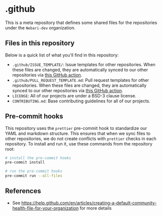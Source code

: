 # .github

This is a meta repository that defines some shared files for the repositories under the `Nebari-dev` organization.

## Files in this repository

Below is a quick list of what you'll find in this repository:

- `.github/ISSUE_TEMPLATE/`: Issue templates for other repositories. When these files are changed, they are automatically synced to our other repositories via [this GitHub action](.github/workflows/sync-issue-templates.yaml).
- `.github/PULL_REQUEST_TEMPLATE.md`: Pull request templates for other repositories. When these files are changed, they are automatically synced to our other repositories via [this GitHub action](.github/workflows/sync-pull-request-templates.yaml).
- `LICENSE`: All of our projects are under a BSD-3 clause license.
- `CONTRIBUTING.md`: Base contributing guidelines for all of our projects.

## Pre-commit hooks

This repository uses the `prettier` pre-commit hook to standardize our YAML and markdown structure.
This ensures that when we sync files to other repositories, we do not create conflicts with `prettier` checks in each repository.
To install and run it, use these commands from the repository root:

```bash
# install the pre-commit hooks
pre-commit install

# run the pre-commit hooks
pre-commit run --all-files
```

## References

- See <https://help.github.com/en/articles/creating-a-default-community-health-file-for-your-organization> for more details
